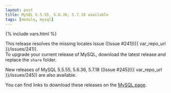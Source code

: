 ```yaml
---
layout: post
title: MySQL 5.5.55, 5.6.36, 5.7.18 available
tags: [module, mysql]
---
```

{% include vars.html %}

This release resolves the missing locales issue ([Issue #241]({{ var_repo_url }}/issues/241)).<br />
To upgrade your current release of MySQL, download the latest release and replace the `share` folder.

New releases of MySQL 5.5.55, 5.6.36, 5.7.18 ([Issue #245]({{ var_repo_url }}/issues/245)) are also available.

You can find links to download these releases on the [MySQL page](/modules/mysql).